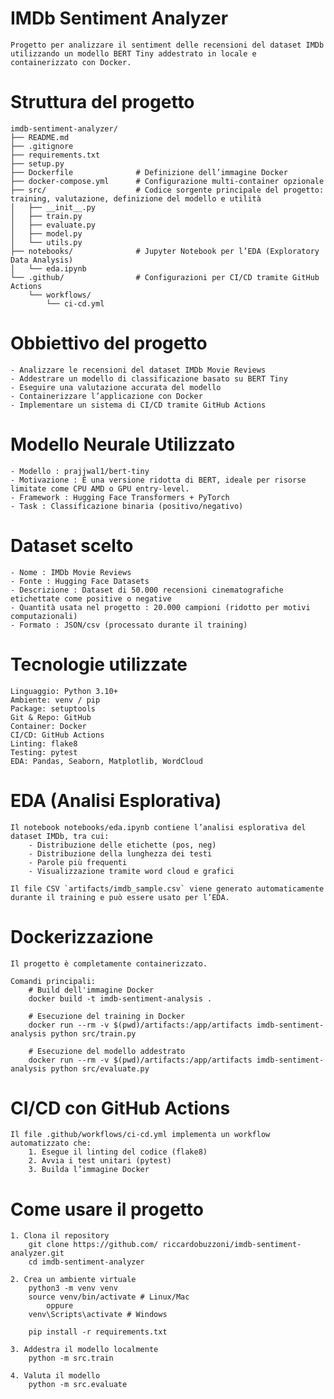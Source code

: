 # IMDb Sentiment Analyzer
    Progetto per analizzare il sentiment delle recensioni del dataset IMDb utilizzando un modello BERT Tiny addestrato in locale e containerizzato con Docker.

# Struttura del progetto
    imdb-sentiment-analyzer/
    ├── README.md
    ├── .gitignore
    ├── requirements.txt
    ├── setup.py
    ├── Dockerfile              # Definizione dell’immagine Docker
    ├── docker-compose.yml      # Configurazione multi-container opzionale
    ├── src/                    # Codice sorgente principale del progetto: training, valutazione, definizione del modello e utilità
    │   ├── __init__.py
    │   ├── train.py
    │   ├── evaluate.py
    │   ├── model.py
    │   └── utils.py
    ├── notebooks/              # Jupyter Notebook per l’EDA (Exploratory Data Analysis)
    │   └── eda.ipynb
    └── .github/                # Configurazioni per CI/CD tramite GitHub Actions
        └── workflows/
            └── ci-cd.yml

# Obbiettivo del progetto
    - Analizzare le recensioni del dataset IMDb Movie Reviews
    - Addestrare un modello di classificazione basato su BERT Tiny
    - Eseguire una valutazione accurata del modello
    - Containerizzare l’applicazione con Docker
    - Implementare un sistema di CI/CD tramite GitHub Actions

# Modello Neurale Utilizzato
    - Modello : prajjwal1/bert-tiny
    - Motivazione : È una versione ridotta di BERT, ideale per risorse limitate come CPU AMD o GPU entry-level.
    - Framework : Hugging Face Transformers + PyTorch
    - Task : Classificazione binaria (positivo/negativo)

# Dataset scelto
    - Nome : IMDb Movie Reviews
    - Fonte : Hugging Face Datasets
    - Descrizione : Dataset di 50.000 recensioni cinematografiche etichettate come positive o negative
    - Quantità usata nel progetto : 20.000 campioni (ridotto per motivi computazionali)
    - Formato : JSON/csv (processato durante il training)

# Tecnologie utilizzate
    Linguaggio: Python 3.10+
    Ambiente: venv / pip
    Package: setuptools
    Git & Repo: GitHub
    Container: Docker
    CI/CD: GitHub Actions
    Linting: flake8
    Testing: pytest
    EDA: Pandas, Seaborn, Matplotlib, WordCloud

# EDA (Analisi Esplorativa)
    Il notebook notebooks/eda.ipynb contiene l’analisi esplorativa del dataset IMDb, tra cui:
        - Distribuzione delle etichette (pos, neg)
        - Distribuzione della lunghezza dei testi
        - Parole più frequenti
        - Visualizzazione tramite word cloud e grafici

    Il file CSV `artifacts/imdb_sample.csv` viene generato automaticamente durante il training e può essere usato per l’EDA.

# Dockerizzazione
    Il progetto è completamente containerizzato.

    Comandi principali:
        # Build dell'immagine Docker
        docker build -t imdb-sentiment-analysis .

        # Esecuzione del training in Docker
        docker run --rm -v $(pwd)/artifacts:/app/artifacts imdb-sentiment-analysis python src/train.py

        # Esecuzione del modello addestrato
        docker run --rm -v $(pwd)/artifacts:/app/artifacts imdb-sentiment-analysis python src/evaluate.py

# CI/CD con GitHub Actions
    Il file .github/workflows/ci-cd.yml implementa un workflow automatizzato che:
        1. Esegue il linting del codice (flake8)
        2. Avvia i test unitari (pytest)
        3. Builda l’immagine Docker

# Come usare il progetto
    1. Clona il repository
        git clone https://github.com/ riccardobuzzoni/imdb-sentiment-analyzer.git
        cd imdb-sentiment-analyzer

    2. Crea un ambiente virtuale
        python3 -m venv venv
        source venv/bin/activate # Linux/Mac
            oppure
        venv\Scripts\activate # Windows

        pip install -r requirements.txt

    3. Addestra il modello localmente
        python -m src.train

    4. Valuta il modello
        python -m src.evaluate